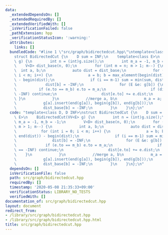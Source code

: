 ```yaml
---
data:
  _extendedDependsOn: []
  _extendedRequiredBy: []
  _extendedVerifiedWith: []
  _isVerificationFailed: false
  _pathExtension: hpp
  _verificationStatusIcon: ':warning:'
  attributes:
    links: []
  bundledCode: "#line 1 \"src/graph/bidirectedcut.hpp\"\ntemplate<class D, D INF>\n\
    struct BidirectedCut {\n    D sum = INF;\n    template<class E>\n    BidirectedCut(VV<E>\
    \ g) {\n        int n = (int)g.size();\n        int m_a = -1, m_b = -1;\n    \
    \    V<D> dist_base(n, 0);\n        for (int m = n; m > 1; m--) {\n          \
    \  int a, b;\n            auto dist = dist_base;\n            for (int i = 0;\
    \ i < m; i++) {\n                a = b; b = max_element(begin(dist), end(dist))\
    \ - begin(dist);\n                if (i == m-1) sum = min(sum, dist[b]);\n   \
    \             dist[b] = -INF;\n                for (E &e: g[b]) {\n          \
    \          if (e.to == m_b) e.to = m_a;\n                    if (dist[e.to] ==\
    \ -INF) continue;\n                    dist[e.to] += e.dist;\n               \
    \ }\n            }\n            //merge a, b\n            m_a = a; m_b = b;\n\
    \            g[a].insert(end(g[a]), begin(g[b]), end(g[b]));\n            g[b].clear();\n\
    \            dist_base[b] = -INF;\n        }\n    }\n};\n"
  code: "template<class D, D INF>\nstruct BidirectedCut {\n    D sum = INF;\n    template<class\
    \ E>\n    BidirectedCut(VV<E> g) {\n        int n = (int)g.size();\n        int\
    \ m_a = -1, m_b = -1;\n        V<D> dist_base(n, 0);\n        for (int m = n;\
    \ m > 1; m--) {\n            int a, b;\n            auto dist = dist_base;\n \
    \           for (int i = 0; i < m; i++) {\n                a = b; b = max_element(begin(dist),\
    \ end(dist)) - begin(dist);\n                if (i == m-1) sum = min(sum, dist[b]);\n\
    \                dist[b] = -INF;\n                for (E &e: g[b]) {\n       \
    \             if (e.to == m_b) e.to = m_a;\n                    if (dist[e.to]\
    \ == -INF) continue;\n                    dist[e.to] += e.dist;\n            \
    \    }\n            }\n            //merge a, b\n            m_a = a; m_b = b;\n\
    \            g[a].insert(end(g[a]), begin(g[b]), end(g[b]));\n            g[b].clear();\n\
    \            dist_base[b] = -INF;\n        }\n    }\n};\n"
  dependsOn: []
  isVerificationFile: false
  path: src/graph/bidirectedcut.hpp
  requiredBy: []
  timestamp: '2020-05-08 21:35:33+09:00'
  verificationStatus: LIBRARY_NO_TESTS
  verifiedWith: []
documentation_of: src/graph/bidirectedcut.hpp
layout: document
redirect_from:
- /library/src/graph/bidirectedcut.hpp
- /library/src/graph/bidirectedcut.hpp.html
title: src/graph/bidirectedcut.hpp
---
```

